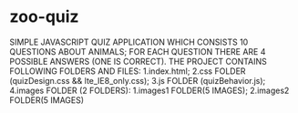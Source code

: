 # zoo-quiz
SIMPLE JAVASCRIPT QUIZ APPLICATION WHICH CONSISTS 10 QUESTIONS ABOUT ANIMALS; 
FOR EACH QUESTION THERE ARE 4 POSSIBLE ANSWERS (ONE IS CORRECT).
THE PROJECT CONTAINS FOLLOWING FOLDERS AND FILES:
1.index.html;
2.css FOLDER (quizDesign.css && lte_IE8_only.css);
3.js FOLDER (quizBehavior.js);
4.images FOLDER (2 FOLDERS):
   1.images1 FOLDER(5 IMAGES);
   2.images2 FOLDER(5 IMAGES)

